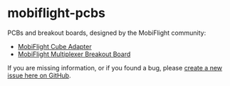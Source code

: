 # mobiflight-pcbs
PCBs and breakout boards, designed by the MobiFlight community:

* [MobiFlight Cube Adapter](cube-adapter/README.md)
* [MobiFlight Multiplexer Breakout Board](breakout-multiplexer/README.md)

If you are missing information, or if you found a bug, please [create a new issue here on GitHub](https://github.com/MobiFlight/mobiflight-pcbs/issues/new).
